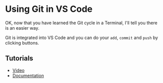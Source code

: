 # Using Git in VS Code

OK, now that you have learned the Git cycle in a Terminal, I'll tell you there is an easier way.

Git is integrated into VS Code and you can do your `add`, `commit` and `push` by clicking buttons.

## Tutorials

- [Video](https://www.youtube.com/watch?v=VOwyH2-VCVY)
- [Documentation](https://code.visualstudio.com/docs/editor/versioncontrol)
